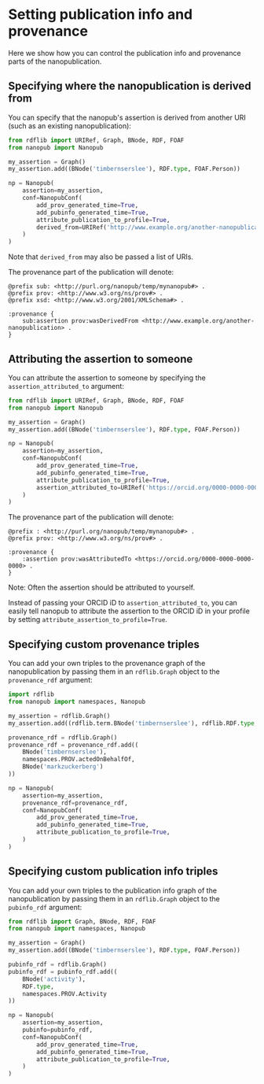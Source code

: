 # Setting publication info and provenance
Here we show how you can control the publication info and provenance parts of the nanopublication.

## Specifying where the nanopublication is derived from
You can specify that the nanopub's assertion is derived from another URI (such as an existing nanopublication):
```python
from rdflib import URIRef, Graph, BNode, RDF, FOAF
from nanopub import Nanopub

my_assertion = Graph()
my_assertion.add((BNode('timbernserslee'), RDF.type, FOAF.Person))

np = Nanopub(
    assertion=my_assertion,
    conf=NanopubConf(
        add_prov_generated_time=True,
        add_pubinfo_generated_time=True,
        attribute_publication_to_profile=True,
        derived_from=URIRef('http://www.example.org/another-nanopublication'),
    )
)
```
Note that ```derived_from``` may also be passed a list of URIs.

The provenance part of the publication will denote:
```turtle
@prefix sub: <http://purl.org/nanopub/temp/mynanopub#> .
@prefix prov: <http://www.w3.org/ns/prov#> .
@prefix xsd: <http://www.w3.org/2001/XMLSchema#> .

:provenance {
    sub:assertion prov:wasDerivedFrom <http://www.example.org/another-nanopublication> .
}
```

## Attributing the assertion to someone
You can attribute the assertion to someone by specifying the `assertion_attributed_to` argument:
```python
from rdflib import URIRef, Graph, BNode, RDF, FOAF
from nanopub import Nanopub

my_assertion = Graph()
my_assertion.add((BNode('timbernserslee'), RDF.type, FOAF.Person))

np = Nanopub(
    assertion=my_assertion,
    conf=NanopubConf(
        add_prov_generated_time=True,
        add_pubinfo_generated_time=True,
        attribute_publication_to_profile=True,
        assertion_attributed_to=URIRef('https://orcid.org/0000-0000-0000-0000'),
    )
)
```

The provenance part of the publication will denote:
```turtle
@prefix : <http://purl.org/nanopub/temp/mynanopub#> .
@prefix prov: <http://www.w3.org/ns/prov#> .

:provenance {
    :assertion prov:wasAttributedTo <https://orcid.org/0000-0000-0000-0000> .
}
```
Note: Often the assertion should be attributed to yourself.

Instead of passing your ORCID iD to `assertion_attributed_to`, you can easily tell nanopub to attribute the assertion to the ORCID iD in your profile by setting `attribute_assertion_to_profile=True`.

## Specifying custom provenance triples
You can add your own triples to the provenance graph of the nanopublication by passing them in an `rdflib.Graph` object to the `provenance_rdf` argument:
```python
import rdflib
from nanopub import namespaces, Nanopub

my_assertion = rdflib.Graph()
my_assertion.add((rdflib.term.BNode('timbernserslee'), rdflib.RDF.type, rdflib.FOAF.Person))

provenance_rdf = rdflib.Graph()
provenance_rdf = provenance_rdf.add((
    BNode('timbernserslee'),
    namespaces.PROV.actedOnBehalfOf,
    BNode('markzuckerberg')
))

np = Nanopub(
    assertion=my_assertion,
    provenance_rdf=provenance_rdf,
    conf=NanopubConf(
        add_prov_generated_time=True,
        add_pubinfo_generated_time=True,
        attribute_publication_to_profile=True,
    )
)
```

## Specifying custom publication info triples
You can add your own triples to the publication info graph of the nanopublication by passing them in an `rdflib.Graph` object to the `pubinfo_rdf` argument:
```python
from rdflib import Graph, BNode, RDF, FOAF
from nanopub import namespaces, Nanopub

my_assertion = Graph()
my_assertion.add((BNode('timbernserslee'), RDF.type, FOAF.Person))

pubinfo_rdf = rdflib.Graph()
pubinfo_rdf = pubinfo_rdf.add((
    BNode('activity'),
    RDF.type,
    namespaces.PROV.Activity
))

np = Nanopub(
    assertion=my_assertion,
    pubinfo=pubinfo_rdf,
    conf=NanopubConf(
        add_prov_generated_time=True,
        add_pubinfo_generated_time=True,
        attribute_publication_to_profile=True,
    )
)
```
